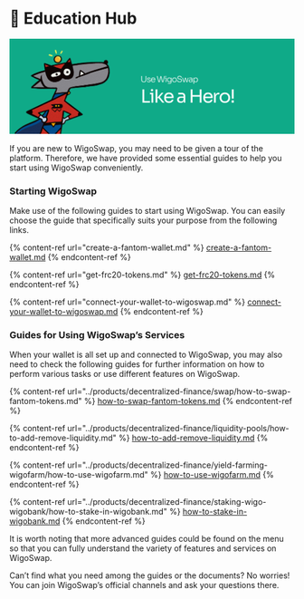 # 🚦 Education Hub

![](../.gitbook/assets/Help.jpg)

If you are new to WigoSwap, you may need to be given a tour of the platform. Therefore, we have provided some essential guides to help you start using WigoSwap conveniently.

### **Starting WigoSwap**

Make use of the following guides to start using WigoSwap. You can easily choose the guide that specifically suits your purpose from the following links.

{% content-ref url="create-a-fantom-wallet.md" %}
[create-a-fantom-wallet.md](create-a-fantom-wallet.md)
{% endcontent-ref %}

{% content-ref url="get-frc20-tokens.md" %}
[get-frc20-tokens.md](get-frc20-tokens.md)
{% endcontent-ref %}

{% content-ref url="connect-your-wallet-to-wigoswap.md" %}
[connect-your-wallet-to-wigoswap.md](connect-your-wallet-to-wigoswap.md)
{% endcontent-ref %}

### **Guides for Using WigoSwap’s Services**

When your wallet is all set up and connected to WigoSwap, you may also need to check the following guides for further information on how to perform various tasks or use different features on WigoSwap.

{% content-ref url="../products/decentralized-finance/swap/how-to-swap-fantom-tokens.md" %}
[how-to-swap-fantom-tokens.md](../products/decentralized-finance/swap/how-to-swap-fantom-tokens.md)
{% endcontent-ref %}

{% content-ref url="../products/decentralized-finance/liquidity-pools/how-to-add-remove-liquidity.md" %}
[how-to-add-remove-liquidity.md](../products/decentralized-finance/liquidity-pools/how-to-add-remove-liquidity.md)
{% endcontent-ref %}

{% content-ref url="../products/decentralized-finance/yield-farming-wigofarm/how-to-use-wigofarm.md" %}
[how-to-use-wigofarm.md](../products/decentralized-finance/yield-farming-wigofarm/how-to-use-wigofarm.md)
{% endcontent-ref %}

{% content-ref url="../products/decentralized-finance/staking-wigo-wigobank/how-to-stake-in-wigobank.md" %}
[how-to-stake-in-wigobank.md](../products/decentralized-finance/staking-wigo-wigobank/how-to-stake-in-wigobank.md)
{% endcontent-ref %}

It is worth noting that more advanced guides could be found on the menu so that you can fully understand the variety of features and services on WigoSwap.&#x20;

Can’t find what you need among the guides or the documents? No worries! You can join WigoSwap’s official channels and ask your questions there. &#x20;
